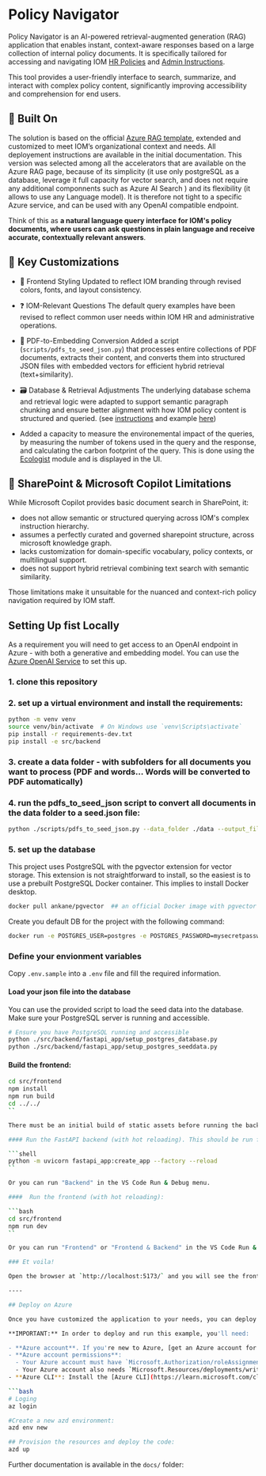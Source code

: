 # Policy Navigator

Policy Navigator is an AI-powered retrieval-augmented generation (RAG) application that enables instant, context-aware responses based on a large collection of internal policy documents. It is specifically tailored for accessing and navigating IOM [HR Policies](https://hrhandbook.iom.int/hr-policy-framework) and [Admin Instructions](https://iomint.sharepoint.com/sites/DMSPortal/Instructions/Forms/AllItems.aspx). 


This tool provides a user-friendly interface to search, summarize, and interact with complex policy content, significantly improving accessibility and comprehension for end users.

## 🔧 Built On

The solution is based on the official [Azure RAG template](https://github.com/Azure-Samples/rag-postgres-openai-python), extended and customized to meet IOM’s organizational context and needs. All deployement instructions are available in the initial documentation. This version was selected among all the accelerators that are available on the Azure RAG page, because of its simplicity (it use only postgreSQL as a database, leverage it full capacity for vector search, and does not require any additional componnents such as  Azure AI Search ) and its flexibility (it allows to use any Language model). It is therefore not tight  to a specific Azure service, and can be used with any OpenAI compatible endpoint.

Think of this as __a natural language query interface for IOM's policy documents, where users can ask questions in plain language and receive accurate, contextually relevant answers__.


## 🔄 Key Customizations

* 🎨 Frontend Styling
Updated to reflect IOM branding through revised colors, fonts, and layout consistency.

* ❓ IOM-Relevant Questions
The default query examples have been revised to reflect common user needs within IOM HR and administrative operations.

* 📄 PDF-to-Embedding Conversion
Added a script (`scripts/pdfs_to_seed_json.py`) that processes entire collections of PDF documents, extracts their content, and converts them into structured JSON files with embedded vectors for efficient hybrid retrieval (text+similarity).

* 🗃️ Database & Retrieval Adjustments
The underlying database schema and retrieval logic were adapted to support semantic paragraph chunking and ensure better alignment with how IOM policy content is structured and queried. (see [instructions](https://github.com/Azure-Samples/rag-postgres-openai-python/blob/main/docs/customize_data.md) and example [here](https://github.com/Azure-Samples/rag-postgres-openai-python/compare/main...otherdata#diff-0b3400c800b5efbb349e6dd4fab56beadf258fb77aad1a12e8652e151fae7bee))

*  Added a capacity to measure the environemental impact of the queries, by measuring the number of tokens used in the query and the response, and calculating the carbon footprint of the query. This is done using the [Ecologist](https://ecologits.ai/latest/) module and is displayed in the UI.


## 🚫 SharePoint & Microsoft Copilot Limitations

While Microsoft Copilot provides basic document search in SharePoint, it:

*  does not allow semantic or structured querying across IOM's complex instruction hierarchy.
* assumes a perfectly curated and governed sharepoint structure, across microsoft knowledge graph.
* lacks customization for domain-specific vocabulary, policy contexts, or multilingual support.
* does not support hybrid retrieval combining text search with semantic similarity.

Those limitations make it unsuitable for the nuanced and context-rich policy navigation required by IOM staff.

## Setting Up fist Locally

As a requirement you will need to get access to an OpenAI endpoint in Azure - with both a generative and embedding model. You can use the [Azure OpenAI Service](https://learn.microsoft.com/en-us/azure/cognitive-services/openai/quickstart?pivots=programming-language-python) to set this up.


### 1. clone this repository

### 2. set up a virtual environment and install the requirements:

```bash 
python -m venv venv
source venv/bin/activate  # On Windows use `venv\Scripts\activate`
pip install -r requirements-dev.txt
pip install -e src/backend
```

### 3. create a data folder - with subfolders for all documents you want to process (PDF and words... Words will be converted to PDF automatically)

### 4. run the pdfs_to_seed_json script to convert all documents in the data folder to a seed.json file:

```bash
python ./scripts/pdfs_to_seed_json.py --data_folder ./data --output_file ./src/backend/fastapi_app/seed_data.json
```

### 5. set up the database 

This project uses PostgreSQL with the pgvector extension for vector storage. This extension is not straightforward to install, so the easiest is to use a prebuilt PostgreSQL Docker  container. This implies to install Docker desktop.

```bash 
docker pull ankane/pgvector  ## an official Docker image with pgvector preinstalled
```

Create you default DB for the project with the following command:

```bash
docker run -e POSTGRES_USER=postgres -e POSTGRES_PASSWORD=mysecretpassword -e POSTGRES_DB=policy --name my_postgres -p 5432:5432 -d ankane/pgvector  
```


### Define your envionment variables

Copy `.env.sample` into a `.env` file  and fill the required information.

#### Load your json file into the database

You can use the provided script to load the seed data into the database. Make sure your PostgreSQL server is running and accessible.

```bash 
# Ensure you have PostgreSQL running and accessible
python ./src/backend/fastapi_app/setup_postgres_database.py
python ./src/backend/fastapi_app/setup_postgres_seeddata.py
```


####  Build the frontend:

```bash
cd src/frontend
npm install
npm run build
cd ../../
``

There must be an initial build of static assets before running the backend, since the backend serves static files from the `src/static` directory.

#### Run the FastAPI backend (with hot reloading). This should be run from the root of the project:

```shell
python -m uvicorn fastapi_app:create_app --factory --reload
``

Or you can run "Backend" in the VS Code Run & Debug menu.

####  Run the frontend (with hot reloading):

```bash
cd src/frontend
npm run dev
``

Or you can run "Frontend" or "Frontend & Backend" in the VS Code Run & Debug menu.

### Et voila!

Open the browser at `http://localhost:5173/` and you will see the frontend.

---- 

## Deploy on Azure

Once you have customized the application to your needs, you can deploy it on Azure. The approach is fairly automatised an use biceps files that are within the `infra` folder. You can use the following command to deploy the application:

**IMPORTANT:** In order to deploy and run this example, you'll need:

- **Azure account**. If you're new to Azure, [get an Azure account for free](https://azure.microsoft.com/free/cognitive-search/) and you'll get some free Azure credits to get started. See [guide to deploying with the free trial](docs/deploy_freetrial.md).
- **Azure account permissions**:
  - Your Azure account must have `Microsoft.Authorization/roleAssignments/write` permissions, such as [Role Based Access Control Administrator](https://learn.microsoft.com/azure/role-based-access-control/built-in-roles#role-based-access-control-administrator-preview), [User Access Administrator](https://learn.microsoft.com/azure/role-based-access-control/built-in-roles#user-access-administrator), or [Owner](https://learn.microsoft.com/azure/role-based-access-control/built-in-roles#owner). If you don't have subscription-level permissions, you must be granted [RBAC](https://learn.microsoft.com/azure/role-based-access-control/built-in-roles#role-based-access-control-administrator-preview) for an existing resource group and [deploy to that existing group](docs/deploy_existing.md#resource-group).
  - Your Azure account also needs `Microsoft.Resources/deployments/write` permissions on the subscription level.
- **Azure CLI**: Install the [Azure CLI](https://learn.microsoft.com/cli/azure/install-azure-cli) 

```bash
# Loging
az login

#Create a new azd environment:
azd env new

## Provision the resources and deploy the code:
azd up
```


Further documentation is available in the `docs/` folder:
